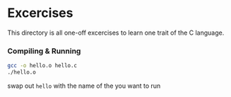 # Excercises

This directory is all one-off excercises to learn one trait of the C language.

### Compiling & Running

```bash
gcc -o hello.o hello.c
./hello.o
```

swap out `hello` with the name of the you want to run
